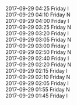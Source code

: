 2017-09-29 04:25 Friday  I  
2017-09-29 04:10 Friday  N  
2017-09-29 04:00 Friday  I  
2017-09-29 03:25 Friday  N  
2017-09-29 03:20 Friday  I  
2017-09-29 03:05 Friday  N  
2017-09-29 03:00 Friday  I  
2017-09-29 02:50 Friday  N  
2017-09-29 02:40 Friday  I  
2017-09-29 02:20 Friday  N  
2017-09-29 02:15 Friday  I  
2017-09-29 02:10 Friday  N  
2017-09-29 02:05 Friday  I  
2017-09-29 01:55 Friday  N  
2017-09-29 01:45 Friday  I  
